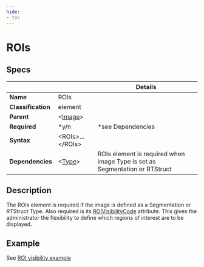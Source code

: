 ```yaml
---
hide:
- toc
---
```

<!-- let javascript handle toc on left sidebar -->
# ROIs

## Specs

| ||Details|
|---|---|---|
| **Name** | ROIs ||
| **Classification** | element ||
| **Parent** | <[Image](index.md)\> ||
| **Required** | *y/n | *see Dependencies|
| **Syntax** | <ROIs\>...</ROIs\>| |
| **Dependencies** | <[Type](../type.md)\> | ROIs element is required when image Type is set as Segmentation or RTStruct |

## Description

The ROIs element is required if the image is defined as a Segmentation or RTStruct Type. 
Also required is its [ROIVisibilityCode](roi_visibility_code.md) attribute. This gives the administrator the flexibility
to define which regions of interest are to be displayed.


## Example

See [ROI visibility example](../../../examples/example_roi_visibility.md)